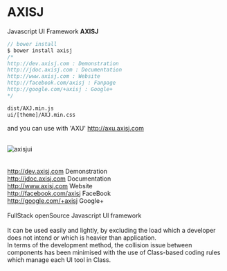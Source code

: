 AXISJ
=====

Javascript UI Framework <b>AXISJ</b>
<br/>

```js
// bower install
$ bower install axisj
/*
http://dev.axisj.com : Demonstration
http://jdoc.axisj.com : Documentation
http://www.axisj.com : Website
http://facebook.com/axisj : Fanpage
http://google.com/+axisj : Google+
*/
```

```html
dist/AXJ.min.js
ui/[theme]/AXJ.min.css
```

and you can use with 'AXU'
<a href="http://axu.axisj.com" target="_blank">http://axu.axisj.com</a><br/>

<br/>
<img src="http://old2014.axisj.com/resource/images/ax-demo.png" alt="axisjui" />
<br/>
<br/>
<br/>
<a href="http://dev.axisj.com" target="_blank">http://dev.axisj.com</a> Demonstration<br/>
<a href="http://jdoc.axisj.com" target="_blank">http://jdoc.axisj.com</a> Documentation<br/>
<a href="http://www.axisj.com" target="_blank">http://www.axisj.com</a> Website<br/>
<a href="http://facebook.com/axisj" target="_blank">http://facebook.com/axisj</a> FaceBook<br/>
<a href="http://google.com/+axisj" target="_blank">http://google.com/+axisj</a> Google+<br/>
<br/>
FullStack openSource Javascript UI framework<br/>
<br/>
It can be used easily and lightly, by excluding the load which a developer does not intend or which is heavier than application.<br/>
In terms of the development method, the collision issue between components has been minimised with the use of Class-based coding rules which manage each UI tool in Class.<br/>
